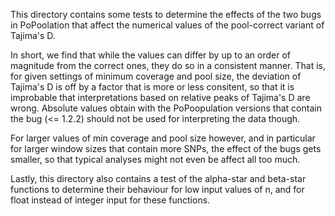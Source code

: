 This directory contains some tests to determine the effects of the two bugs in PoPoolation
that affect the numerical values of the pool-correct variant of Tajima's D.

In short, we find that while the values can differ by up to an order of magnitude from the
correct ones, they do so in a consistent manner. That is, for given settings of minimum
coverage and pool size, the deviation of Tajima's D is off by a factor that is more or
less consitent, so that it is improbable that interpretations based on relative peaks
of Tajima's D are wrong. Absolute values obtain with the PoPoopulation versions that
contain the bug (<= 1.2.2) should not be used for interpreting the data though.

For larger values of min coverage and pool size however, and in particular for larger window
sizes that contain more SNPs, the effect of the bugs gets smaller, so that typical analyses
might not even be affect all too much.

Lastly, this directory also contains a test of the alpha-star and beta-star functions
to determine their behaviour for low input values of n, and for float instead of integer
input for these functions.
